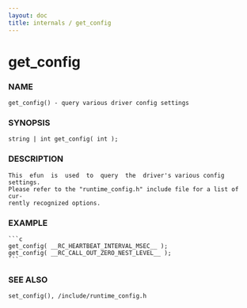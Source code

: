 ```yaml
---
layout: doc
title: internals / get_config
---
```

# get_config

### NAME

    get_config() - query various driver config settings

### SYNOPSIS

    string | int get_config( int );

### DESCRIPTION

    This  efun  is  used  to  query  the  driver's various config settings.
    Please refer to the "runtime_config.h" include file for a list of  cur‐
    rently recognized options.

### EXAMPLE

    ```c
    get_config( __RC_HEARTBEAT_INTERVAL_MSEC__ );
    get_config( __RC_CALL_OUT_ZERO_NEST_LEVEL__ );
    ```


### SEE ALSO

    set_config(), /include/runtime_config.h
